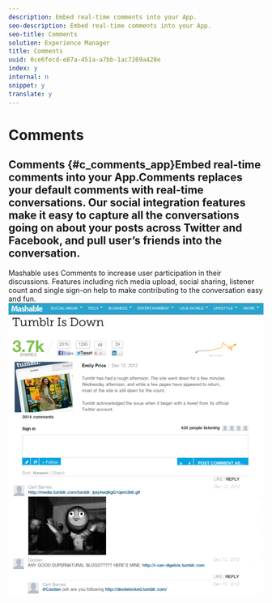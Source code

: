 ```yaml
---
description: Embed real-time comments into your App.
seo-description: Embed real-time comments into your App.
seo-title: Comments
solution: Experience Manager
title: Comments
uuid: 0ce6fecd-e87a-451a-a7bb-1ac7269a428e
index: y
internal: n
snippet: y
translate: y
---
```


# Comments

## Comments {#c_comments_app}Embed real-time comments into your App.Comments replaces your default comments with real-time conversations. Our social integration features make it easy to capture all the conversations going on about your posts across Twitter and Facebook, and pull user’s friends into the conversation.
Mashable uses Comments to increase user participation in their discussions. Features including rich media upload, social sharing, listener count and single sign-on help to make contributing to the conversation easy and fun.
![](images/CommentsMashable.png) <!-- c_comments_app.dita --> 